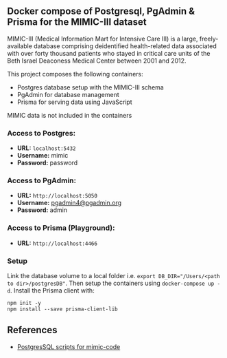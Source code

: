 ## Docker compose of Postgresql, PgAdmin & Prisma for the MIMIC-III dataset

MIMIC-III (Medical Information Mart for Intensive Care III) is a large, freely-available database comprising deidentified health-related data associated with over forty thousand patients who stayed in critical care units of the Beth Israel Deaconess Medical Center between 2001 and 2012.

This project composes the following containers: 
- Postgres database setup with the MIMIC-III schema
- PgAdmin for database management
- Prisma for serving data using JavaScript

MIMIC data is not included in the containers

### Access to Postgres: 
- **URL:** `localhost:5432`
- **Username:** mimic
- **Password:** password

### Access to PgAdmin: 
- **URL:** `http://localhost:5050`
- **Username:** pgadmin4@pgadmin.org
- **Password:** admin

### Access to Prisma (Playground): 
- **URL:** `http://localhost:4466`

### Setup
Link the database volume to a local folder i.e. `export DB_DIR="/Users/<path to dir>/postgresDB"`. Then setup the containers using `docker-compose up -d`. Install the Prisma client with: 

```
npm init -y
npm install --save prisma-client-lib
```

## References
- [PostgresSQL scripts for mimic-code](https://github.com/MIT-LCP/mimic-code)
